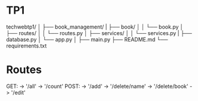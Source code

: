 # TP1

techwebtp1/
│
├── book_management/
|   ├── book/
│   │   └── book.py
│   ├── routes/
│   │   └── routes.py
│   ├── services/
│   │   └── services.py
|   ├── database.py
│   └── app.py
│
├── main.py
├── README.md
└── requirements.txt

# Routes


GET:
    -> '/all'
    -> '/count'
POST:
    -> '/add'
    -> '/delete/name'
    -> '/delete/book'
    -> '/edit'
        